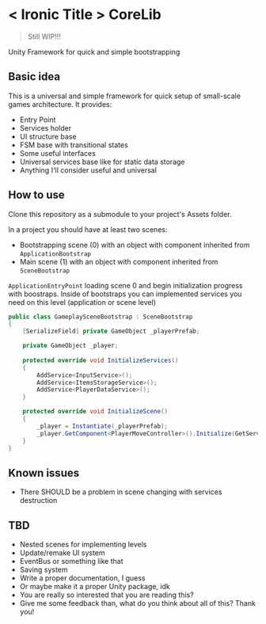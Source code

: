 # < Ironic Title > CoreLib 
> Still WIP!!!

Unity Framework for quick and simple bootstrapping

## Basic idea
This is a universal and simple framework for quick setup of small-scale games architecture. It provides:
- Entry Point
- Services holder
- UI structure base
- FSM base with transitional states
- Some useful interfaces
- Universal services base like for static data storage
- Anything I'll consider useful and universal

## How to use
Clone this repository as a submodule to your project's Assets folder.

In a project you should have at least two scenes:
- Bootstrapping scene (0) with an object with component inherited from `ApplicationBootstrap`
- Main scene (1) with an object with component inherited from `SceneBootstrap`
  
`ApplicationEntryPoint` loading scene 0 and begin initialization progress with boostraps.
Inside of bootstraps you can implemented services you need on this level (application or scene level)

```c#
public class GameplaySceneBootstrap : SceneBootstrap
{
    [SerializeField] private GameObject _playerPrefab;

    private GameObject _player;
    
    protected override void InitializeServices()
    {
        AddService<InputService>();
        AddService<ItemsStorageService>();
        AddService<PlayerDataService>();
    }

    protected override void InitializeScene()
    {
        _player = Instantiate(_playerPrefab);
        _player.GetComponent<PlayerMoveController>().Initialize(GetService<InputService>());
    }
}
```

## Known issues
- There SHOULD be a problem in scene changing with services destruction

## TBD
- Nested scenes for implementing levels
- Update/remake UI system
- EventBus or something like that
- Saving system
- Write a proper documentation, I guess
- Or maybe make it a proper Unity package, idk
- You are really so interested that you are reading this?
- Give me some feedback than, what do you think about all of this? Thank you!
